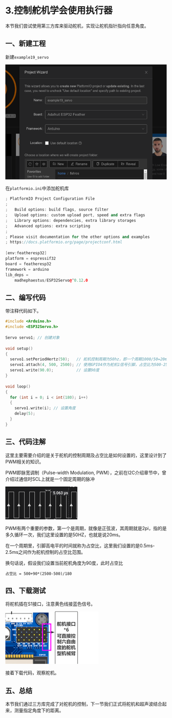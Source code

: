 # 3.控制舵机学会使用执行器

本节我们尝试使用第三方库来驱动舵机，实现让舵机指针指向任意角度。

## 一、新建工程

新建`example19_servo`

![image-20230123191322090](3.%E6%8E%A7%E5%88%B6%E8%88%B5%E6%9C%BA%E5%AD%A6%E4%BC%9A%E4%BD%BF%E7%94%A8%E6%89%A7%E8%A1%8C%E5%99%A8/imgs/image-20230123191322090.png)

在`platformio.ini`中添加舵机库

```c++
; PlatformIO Project Configuration File
;
;   Build options: build flags, source filter
;   Upload options: custom upload port, speed and extra flags
;   Library options: dependencies, extra library storages
;   Advanced options: extra scripting
;
; Please visit documentation for the other options and examples
; https://docs.platformio.org/page/projectconf.html

[env:featheresp32]
platform = espressif32
board = featheresp32
framework = arduino
lib_deps = 
    madhephaestus/ESP32Servo@^0.12.0
```

## 二、编写代码

带注释代码如下。

```c++
#include <Arduino.h>
#include <ESP32Servo.h>

Servo servo1; // 创建对象

void setup()
{
  servo1.setPeriodHertz(50);   // 舵机控制周期为50hz，即一个周期1000/50=20ms
  servo1.attach(4, 500, 2500); // 使用GPIO4作为舵机1信号引脚，占空比为500-2500us即 0.5-2.5ms
  servo1.write(90.0);          // 设置90度
}

void loop()
{
  for (int i = 0; i < int(180); i++)
  {
    servo1.write(i); // 设置角度
    delay(5);
  }
}
```



## 三、代码注解

这里主要需要介绍的是关于舵机的控制周期及占空比是如何设置的，这里设计到了PWM相关的知识。

PWM即脉宽调制（Pulse-width Modulation, PWM），之前在I2C介绍章节中，曾介绍过通信时SCL上就是一个固定周期的脉冲

![image-20230123192506245](3.%E6%8E%A7%E5%88%B6%E8%88%B5%E6%9C%BA%E5%AD%A6%E4%BC%9A%E4%BD%BF%E7%94%A8%E6%89%A7%E8%A1%8C%E5%99%A8/imgs/image-20230123192506245.png)

PWM有两个重要的参数，第一个是周期，就像是正弦波，其周期就是2pi，指的是多久循环一次，我们这里设置的是50HZ，也就是说20ms。

在一个周期里，引脚高电平的时间就称为占空比，这里我们设置的是0.5ms-2.5ms之间作为舵机控制的占空比范围。

换句话说，假设我们设置当前舵机角度为90度，此时占空比

```
占空比 = 500+90*(2500-500)/180
```



## 四、下载测试

将舵机插在S1接口，注意黄色线接蓝色信号。

![image-20230123194243072](3.%E6%8E%A7%E5%88%B6%E8%88%B5%E6%9C%BA%E5%AD%A6%E4%BC%9A%E4%BD%BF%E7%94%A8%E6%89%A7%E8%A1%8C%E5%99%A8/imgs/image-20230123194243072.png)

接着下载代码，观察舵机。

## 五、总结

本节我们通过三方库完成了对舵机的控制，下一节我们正式将舵机和超声波结合起来，测量指定角度下的距离。
